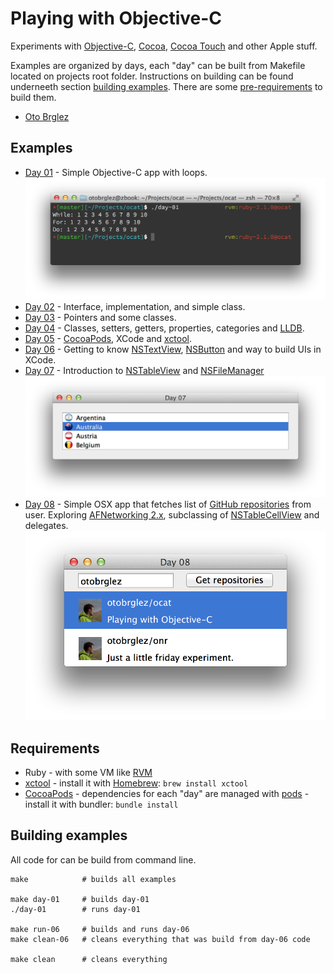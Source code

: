 # Playing with Objective-C

Experiments with [Objective-C](https://developer.apple.com/library/mac/documentation/cocoa/conceptual/ProgrammingWithObjectiveC/Introduction/Introduction.html), [Cocoa](https://developer.apple.com/technologies/mac/cocoa.html), [Cocoa Touch](https://developer.apple.com/technologies/ios/cocoa-touch.html) and other Apple stuff.

Examples are organized by days, each "day" can be built from Makefile located on projects root folder. Instructions on building can be found underneeth section [building examples](#building-examples). There are some [pre-requirements](#requirements) to build them.

- [Oto Brglez](https://github.com/otobrglez)

## Examples

- [Day 01](src/01) - Simple Objective-C app with loops.
![day-01](shots/day-01.png)
- [Day 02](src/02) - Interface, implementation, and simple class.
- [Day 03](src/03) - Pointers and some classes.
- [Day 04](src/04) - Classes, setters, getters, properties, categories and [LLDB][LLDB].
- [Day 05](src/05) - [CocoaPods](http://cocoapods.org/), XCode and [xctool](https://github.com/facebook/xctool).
- [Day 06](src/06) - Getting to know [NSTextView](), [NSButton][NSButton] and way to build UIs in XCode.
- [Day 07](src/07) - Introduction to [NSTableView][NSTableView] and [NSFileManager][NSFileManager]
![day-07](shots/day-07.png)
- [Day 08](src/08) - Simple OSX app that fetches list of [GitHub repositories](https://developer.github.com/v3/repos/#list-user-repositories) from user. Exploring [AFNetworking 2.x][AFNetworking], subclassing of [NSTableCellView][NSTableCellView] and delegates.
![day-08](shots/day-08.png)

## Requirements

- Ruby - with some VM like [RVM](https://rvm.io/)
- [xctool](https://github.com/facebook/xctool) - install it with [Homebrew](http://brew.sh/): ```brew install xctool```
- [CocoaPods](http://cocoapods.org/) - dependencies for each "day" are managed with [pods](http://guides.cocoapods.org/using/using-cocoapods.html) - install it with bundler: ```bundle install```

## Building examples

All code for can be build from command line.

```
make            # builds all examples

make day-01     # builds day-01
./day-01        # runs day-01

make run-06     # builds and runs day-06
make clean-06   # cleans everything that was build from day-06 code

make clean      # cleans everything
```

[NSTextView]: https://developer.apple.com/library/mac/documentation/Cocoa/Reference/ApplicationKit/Classes/NSTextView_Class/Reference/Reference.html
[NSTableCellView]: https://developer.apple.com/library/mac/documentation/cocoa/reference/NSTableCellView_Class/Reference/Reference.html
[NSButton]: https://developer.apple.com/library/mac/documentation/Cocoa/Reference/ApplicationKit/Classes/NSButton_Class/Reference/Reference.html
[NSFileManager]: https://developer.apple.com/library/mac/documentation/cocoa/reference/foundation/classes/nsfilemanager_class/reference/reference.html
[NSTableView]: https://developer.apple.com/library/mac/documentation/Cocoa/Reference/ApplicationKit/Classes/NSTableView_Class/Reference/Reference.html
[LLDB]: https://developer.apple.com/library/mac/documentation/IDEs/Conceptual/gdb_to_lldb_transition_guide/document/lldb-command-examples.html
[AFNetworking]: https://github.com/AFNetworking/AFNetworking
